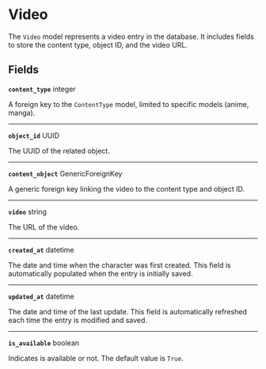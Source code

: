 # Video <Badge type="danger" text="model" />

The `Video` model represents a video entry in the database. It includes fields to store the content type, object ID, and the video URL.

## Fields

**`content_type`** integer

A foreign key to the `ContentType` model, limited to specific models (anime, manga).

---

**`object_id`** UUID

The UUID of the related object.

---

**`content_object`** GenericForeignKey

A generic foreign key linking the video to the content type and object ID.

---

**`video`** string

The URL of the video.

---

**`created_at`** datetime

The date and time when the character was first created. This field is automatically populated when the entry is initially saved.

---

**`updated_at`** datetime

The date and time of the last update. This field is automatically refreshed each time the entry is modified and saved.

---

**`is_available`** boolean

Indicates is available or not. The default value is `True`.
